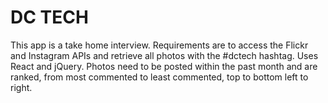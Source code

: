# DC TECH

This app is a take home interview.  Requirements are to access the Flickr and
Instagram APIs and retrieve all photos with the #dctech hashtag.  Uses React
and jQuery.  Photos need to be posted within the past month and are ranked,
from most commented to least commented, top to bottom left to right.  
